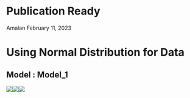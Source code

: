 Publication Ready
================
Amalan
February 11, 2023

# Using Normal Distribution for Data

## Model : Model_1

![](C:\Work\PhD\Simulation\RS_vs_OS_vs_MROS\Poisson%20Regression\Two_Variable\Normal_Distribution\Publication_Ready\Model_1\r1_Publication_Ready_files/figure-gfm/Identical%20r0%20Plots-1.png)<!-- -->![](C:\Work\PhD\Simulation\RS_vs_OS_vs_MROS\Poisson%20Regression\Two_Variable\Normal_Distribution\Publication_Ready\Model_1\r1_Publication_Ready_files/figure-gfm/Identical%20r0%20Plots-2.png)<!-- -->![](C:\Work\PhD\Simulation\RS_vs_OS_vs_MROS\Poisson%20Regression\Two_Variable\Normal_Distribution\Publication_Ready\Model_1\r1_Publication_Ready_files/figure-gfm/Identical%20r0%20Plots-3.png)<!-- -->
